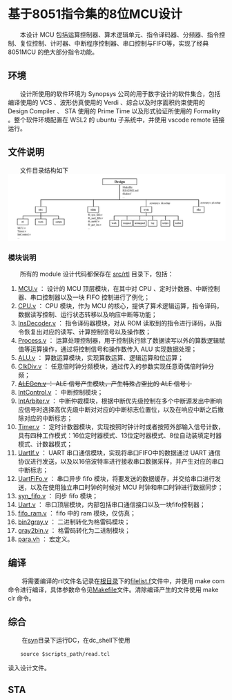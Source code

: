 # 基于8051指令集的8位MCU设计
&emsp;&emsp;本设计 MCU 包括运算控制器、算术逻辑单元、指令译码器、分频器、指令控制、复位控制、计时器、中断程序控制器、串口控制与FIFO等，实现了经典 8051MCU 的绝大部分指令功能。
## 环境
&emsp;&emsp;设计所使用的软件环境为 Synopsys 公司的用于数字设计的软件集合，包括编译使用的 VCS 、波形仿真使用的 Verdi 、综合以及时序面积约束使用的 Design Compiler 、 STA 使用的 Prime Time 以及形式验证所使用的 Formality 。整个软件环境配置在 WSL2 的 ubuntu 子系统中，并使用 vscode remote 链接运行。
## 文件说明
&emsp;&emsp;文件目录结构如下
![目录结构](./figures/目录结构.jpg)
### 模块说明
&emsp;&emsp;所有的 module 设计代码都保存在 [src/rtl]( ./src/rtl/) 目录下，包括：

1. [MCU.v]( ./src/rtl/MCU.v) ： 设计的 MCU 顶层模块，在其中对 CPU 、定时计数器、中断控制器、串口控制器以及一块 FIFO 控制进行了例化；
2. [CPU.v]( ./src/rtl/CPU.v) ：  CPU 模块，作为 MCU 的核心，提供了算术逻辑运算，指令译码，数据读写控制、运行状态转移以及响应中断等功能；
3. [InsDecoder.v]( ./src/rtl/InsDecoder.v) ： 指令译码器模块，对从 ROM 读取到的指令进行译码，从指令恢复出对应的读写、计算控制信号以及操作数；
4. [Process.v]( ./src/rtl/Process.v) ： 运算处理控制器，用于控制执行除了数据读写以外的算数逻辑赋值等运算操作，通过将控制信号和操作数传入 ALU 实现数据处理；
5. [ALU.v]( ./src/rtl/ALU.v) ： 算数运算模块，实现算数运算、逻辑运算和位运算；
6. [ClkDiv.v]( ./src/rtl/ClkDiv.v) ： 任意倍时钟分频模块，通过传入的参数实现任意奇偶倍时钟分频；
7. ~~[ALEGen.v]( ./src/rtl/ALEGen.v) ： ALE 信号产生模块，产生特殊占空比的 ALE 信号；~~
8. [IntControl.v]( ./src/rtl/IntControl.v) ： 中断控制模块；
9. [IntArbiter.v]( ./src/rtl/IntArbiter.v) ： 中断仲裁模块，根据中断优先级控制在多个中断源发出中断响应信号时选择高优先级中断对对应的中断标志位置位，以及在响应中断之后撤除对应的中断标志；
10. [Timer.v]( ./src/rtl/Timer.v) ： 定时计数器模块，实现按照时钟计时或者按照外部输入信号计数，具有四种工作模式：16位定时器模式、13位定时器模式、8位自动装填定时器模式、计数器模式；
11. [UartIf.v]( ./src/rtl/UartIf.v) ：  UART 串口通信模块，实现将串口FIFO中的数据通过 UART 通信协议进行发送，以及以16倍波特率进行接收串口数据采样，并产生对应的串口中断标志；
12. [UartFiFo.v]( ./src/rtl/UartFiFo.v) ： 串口异步 fifo 模块，将要发送的数据缓存，并交给串口进行发送，以及在使用独立串口时钟的时候对 MCU 时钟和串口时钟进行数据同步；
13. [syn_fifo.v]( ./src/rtl/syn_fifo.v) ： 同步 fifo 模块；
14. [Uart.v]( ./src/rtl/Uart.v) ： 串口顶层模块，内部包括串口通信接口以及一块fifo控制器；
15. [fifo_ram.v]( ./src/rtl/fifo_ram.v) ： fifo 中的 ram 模块，仅仿真；
16. [bin2gray.v]( ./src/rtl/bin2gray.v) ： 二进制转化为格雷码模块；
17. [gray2bin.v]( ./src/rtl/gray2bin.v) ： 格雷码转化为二进制模块；
18. [para.vh]( ./src/rtl/para.vh) ： 宏定义。

## 编译
&emsp;&emsp; 将需要编译的rtl文件名记录在[根目录](./)下的[filelist.f](./filelist.f)文件中，并使用 make com 命令进行编译，具体参数命令见[Makefile](./Makefile)文件。清除编译产生的文件使用 make clr 命令。
## 综合
&emsp;&emsp; 在[syn](./syn)目录下运行DC，在dc_shell下使用
```
    source $scripts_path/read.tcl
```
读入设计文件。
## STA